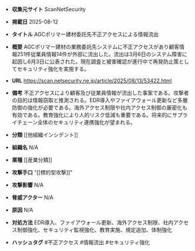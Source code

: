 - **収集元サイト**
ScanNetSecurity

- **掲載日**
2025-08-12

- **タイトル**
AGCポリマー建材委託先不正アクセスによる情報流出

- **概要**
AGCポリマー建材の業務委託先システムに不正アクセスがあり顧客情報251件従業員情報14件が外部に流出した。流出は3月6日のシステム障害に起因し6月3日に公表された。現在調査と被害確認が進行中で再発防止策としてセキュリティ強化を実施する。

- **URL**
https://scan.netsecurity.ne.jp/article/2025/08/13/53422.html

- **備考**
不正アクセスにより顧客及び従業員情報が流出した事案である。攻撃者の目的は情報窃取と推測される。EDR導入やファイアウォール更新など多層防御の強化が必要である。海外アクセス制限や社内アクセス制御の厳密化も有効である。教育強化により人的リスク低減も重要である。将来的にサプライチェーン全体のセキュリティ連携強化が望まれる。

- **分類**
[[他組織インシデント]]

- **組織名**
N/A

- **業種**
[[産業分類]]

- **攻撃手口**
"[[標的型攻撃]]"

- **攻撃影響**
N/A

- **脅威アクター**
N/A

- **原因**
N/A

- **対処方法**
EDR導入、ファイアウォール更新、海外アクセス制限、社内アクセス制御強化、セキュリティ監視強化、教育実施、規定追加、体制強化

- **ハッシュタグ**
#不正アクセス #情報流出 #セキュリティ強化
